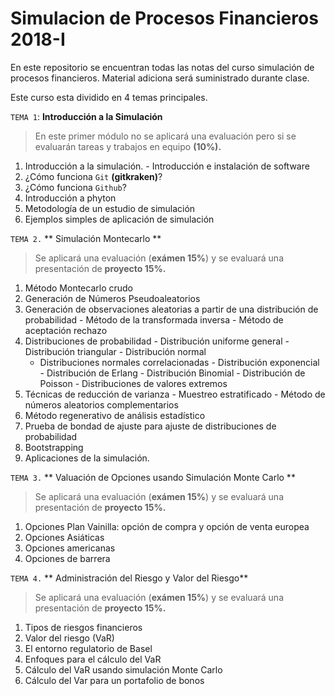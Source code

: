 # Simulacion de Procesos Financieros 2018-I

En este repositorio se encuentran todas las notas del curso simulación de procesos financieros. Material adiciona será suministrado durante clase.

Este curso esta dividido en 4 temas principales.

`TEMA 1`: **Introducción a la Simulación**
> En este primer módulo no se aplicará una evaluación pero si se evaluarán tareas y trabajos en equipo **(10%).**  
   1. Introducción a la simulación.
    - Introducción e instalación de software
   2. ¿Cómo funciona `Git` **(gitkraken)**?
   3. ¿Cómo funciona `Github`?
   4. Introducción a phyton
   5. Metodología de un estudio de simulación
   6. Ejemplos simples de aplicación de simulación

`TEMA 2.`  ** Simulación Montecarlo **
> Se aplicará una evaluación (**exámen 15%**) y se evaluará una presentación de **proyecto 15%.**
   1. Método Montecarlo crudo
   2. Generación de  Números Pseudoaleatorios
   3. Generación de observaciones aleatorias a partir de una distribución de probabilidad
    - Método de la transformada inversa
    - Método de aceptación rechazo
   4. Distribuciones de  probabilidad 
    - Distribución uniforme general
    - Distribución triangular
    - Distribución normal
        - Distribuciones normales correlacionadas
    - Distribución exponencial
    - Distribución de Erlang
    - Distribución Binomial
    - Distribución de Poisson
    - Distribuciones de valores extremos
   5. Técnicas de reducción de varianza
    - Muestreo estratificado
    - Método de números aleatorios complementarios
   6. Método regenerativo de análisis estadístico
   7. Prueba de bondad de ajuste para ajuste de distribuciones de probabilidad
   8. Bootstrapping
   9. Aplicaciones de la simulación.

`TEMA 3.` ** Valuación de Opciones usando Simulación Monte Carlo **
> Se aplicará una evaluación (**exámen 15%**) y se evaluará una presentación de **proyecto 15%.**
1. Opciones Plan Vainilla: opción de compra y opción de venta europea
2. Opciones Asiáticas
3. Opciones americanas
4. Opciones de barrera

`TEMA 4.` ** Administración del Riesgo y Valor del Riesgo**
> Se aplicará una evaluación (**exámen 15%**) y se evaluará una presentación de **proyecto 15%.**
1. Tipos de riesgos financieros
2. Valor del riesgo (VaR)
3. El entorno regulatorio de Basel
4. Enfoques para el cálculo del VaR
5. Cálculo del VaR usando simulación Monte Carlo
6. Cálculo del Var para un portafolio de bonos

